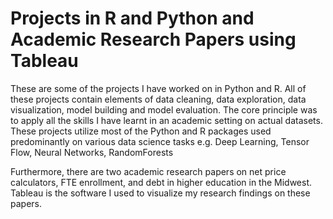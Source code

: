 # Projects in R and Python and Academic Research Papers using Tableau

These are some of the projects I have worked on in Python and R. All of these projects contain elements of data cleaning, data exploration, data visualization, model building and model evaluation. The core principle was to apply all the skills I have learnt in an academic setting on actual datasets. These projects utilize most of the Python and R packages used predominantly on various data science tasks e.g. Deep Learning, Tensor Flow, Neural Networks, RandomForests



Furthermore, there are two academic research papers on net price calculators, FTE enrollment, and debt in higher education in the Midwest. Tableau is the software I used to visualize my research findings on these papers. 

